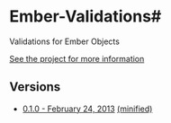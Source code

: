 # Ember-Validations#

Validations for Ember Objects

[See the project for more information](https://github.com/dockyard/ember-validations)

## Versions ##

* [0.1.0 - February 24, 2013](https://raw.github.com/bcardarella/ember-builds/master/validations/validations-0.1.0.js) [(minified)](https://raw.github.com/bcardarella/ember-builds/master/validations/validations-0.1.0.min.js) 
